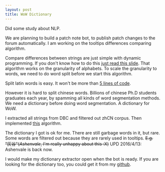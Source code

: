 ```yaml
---
layout: post
title: WoW Dictionary
---
```


Did some study about NLP.

We are planning to build a patch note bot, to publish patch changes to the forum automatically. I am working on the tooltips differences comparing algorithm.

Compare differences between strings are just simple with dynamic programming. If you don't know how to do this [just read this slide](http://bioinfo.ict.ac.cn/~dbu/AlgorithmCourses/Lectures/Lec6-EditDistance.pdf). That algorithm works on the granularity of alphabets. To scale the granularity to words, we need to do word split before we start this algorithm.

Split latin words is easy. It won't be more than [5 lines of code](http://stackoverflow.com/questions/236129/split-a-string-in-c#adzerk342792211).

However it is hard to split chinese words. Billions of chinese Ph.D students graduates each year, by spamming all kinds of word segmentation methods. We need a dictionary before doing word segmentation. A dictionary for WoW.

I extracted all strings from DBC and filtered out zhCN corpus. Then implemented [this](http://www.matrix67.com/blog/archives/5044) algorithm.

The dictionary I got is ok for me. There are still garbage words in it, but rare. Some words are filtered out because they are rarely used in tooltips. <del>E.g. "&#28784;&#35895;"(_Ashenvale_, I'm really unhappy about this :X)</del> UPD 2016/4/13: Ashenvale is back now.

I would make my dictionary extractor open when the bot is ready. If you are looking for the dictionary too, you could get it from my [github](https://github.com/AeanSR/wow_dict).